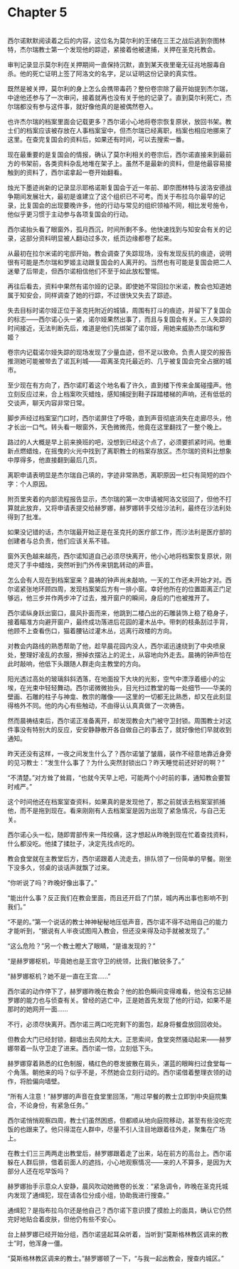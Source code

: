 # Chapter 5

<br>
西尔诺默默阅读着之后的内容，这位名为莫尔利的王储在三王之战后逃到奈图林特，杰尔瑞教士第一个发现他的踪迹，紧接着他被逮捕，关押在圣克托教会。

审判记录显示莫尔利在关押期间一直保持沉默，直到某天夜里毫无征兆地服毒自杀。他的死亡证明上签了阿洛文的名字，足以证明这份记录的真实性。

既然是被关押，莫尔利的身上怎么会携带毒药？整份卷宗除了最开始提到杰尔瑞，中途他还参与了一次审问，接着就再也没有关于他的记录了。直到莫尔利死亡，杰尔瑞都没有参与这件事，就好像他真的是被偶然卷入。

也许杰尔瑞的档案里面会记载更多？西尔诺小心地将卷宗恢复原状，放回书架。教士们的档案应该被存放在人事档案室中，但杰尔瑞已经离职，档案也相应地挪来了这里。在查完复国会的资料后，如果还有时间，可以去搜索一番。

现在最重要的是复国会的情报，确认了莫尔利相关的卷宗后，西尔诺直接来到最前方的书架前，各类资料杂乱地堆在架子上。虽然不是最新的资料，但是他最容易接触到的资料了，西尔诺拿起一卷开始翻看。

烛光下墨迹尚新的记录显示耶格诺斯复国会于近一年前、即奈图林特与波洛安德战争期间发展壮大，最初是谁建立了这个组织已不可考。而关于布拉乌尔最早的记录，比复国会的出现要晚许多，他的行动与常见的组织领袖不同，相比发号施令，他似乎更习惯于主动参与各项复国会的行动。

西尔诺抬头看了眼窗外，孤月西沉，时间所剩不多。他快速找到与知安会有关的记录，这部分资料明显被人翻动过多次，纸页边缘都卷了起来。

从最初在拉尔米诺的宅邸开始，教会调查了失踪现场，没有发现反抗的痕迹，说明很有可能是杰尔瑞和罗姬主动跟复国会的人离开的。当然也有可能是复国会把二人迷晕了后带走，但西尔诺相信他们不至于如此放松警惕。

再往后看去，资料中果然有诺尔娅的记录。即使她不常回拉尔米诺，教会也知道她属于知安会，同样调查了她的行踪，不过很快又失去了踪迹。

失去目标时诺尔娅正位于圣克托附近的城镇，周围有打斗的痕迹，并留下了复国会的标志——西尔诺心头一紧，诺尔娅果然出事了，而且与复国会有关。三人失踪的时间接近，无法判断先后，难道是他们先绑架了诺尔娅，用她来威胁杰尔瑞和罗姬？

卷宗内记载诺尔娅失踪的现场发现了少量血迹，但不足以致命。负责人提交的报告推测她可能被带去了诺瓦利城——距离圣克托最近的、几乎被复国会完全占据的城市。

至少现在有方向了，西尔诺盯着这个地名看了许久，直到楼下传来金属碰撞声。他立刻反应过来，合上档案吹灭蜡烛，感知捕捉到鞋子踩踏楼梯的声响，还有低低的交谈声，聊天内容非常日常。

脚步声经过档案室门口时，西尔诺屏住了呼吸，直到声音彻底消失在走廊尽头，他才长出一口气。转头看一眼窗外，天色微微亮，他竟在这里翻找了一整个晚上。

路过的人大概是早上前来换班的吧，没想到已经这个点了，必须要抓紧时间。他重新点燃蜡烛，在摇曳的火光中找到了离职教士的档案存放区。杰尔瑞的资料比想象中厚得多，他直接翻到最后几页。

离职申请表明显是杰尔瑞自己填的，字迹非常熟悉，离职原因一栏只有简短的四个字：个人原因。

附页里夹着的内部流程报告显示，杰尔瑞的第一次申请被阿洛文驳回了，但他不打算就此放弃，又将申请表提交给赫罗娜，赫罗娜转手交给沙法利，最终在沙法利处得到了批准。

如果没记错的话，杰尔瑞最开始正是在圣克托的医疗部工作，而沙法利是医疗部的创建者与总负责，他们应该关系不错。

窗外天色越来越亮，西尔诺知道自己必须尽快离开，他小心地将档案恢复原状，刚熄灭了手中蜡烛，突然听到门外传来钥匙转动的声音。

怎么会有人现在到档案室来？晨祷的钟声尚未敲响，一天的工作还未开始才对。西尔诺紧张地环顾四周，发现档案架后方有一排小窗。幸好他所在的位置距离正门足够远，他三步并作两步冲了过去，推开窗户的瞬间，身后的门也被推开了。

西尔诺纵身跃出窗口，晨风扑面而来，他跳到二楼凸出的石雕装饰上稳了稳身子，接着瞄准方向避开窗户，最终成功落进后花园的灌木丛中。带刺的枝条刮过手背，他顾不上查看伤口，猫着腰钻过灌木丛，远离行政楼的方向。

对教会内路线的熟悉帮助了他，趁早晨花园内没人，西尔诺迅速绕到了中央喷泉处，整理好凌乱的衣服，擦掉衣摆沾上的泥土，从容地向外走去。晨祷的钟声恰在此时敲响，他低下头跟随人群走向主教堂的方向。

阳光透过高处的玻璃斜斜洒落，在地面投下大块的光影，空气中漂浮着细小的尘埃，在光束中轻轻舞动。西尔诺微微抬头，目光扫过教堂的每一处细节——华美的壁画、石雕的柱子与神龛、教宗的雕像——这里的一切都无比熟悉，却又在此刻显得格外不同。他的内心有些触动，不由得认认真真做了一次祷告。

然而晨祷结束后，西尔诺正准备离开，却发现教会大门被守卫封锁。周围教士对这件事没有特别大的反应，安安静静散开各自做自己的事去了，就好像他们早就收到通知。

昨天还没有这样，一夜之间发生什么了？西尔诺皱了皱眉，装作不经意地靠近身旁的见习教士：“发生什么事了？为什么突然封锁出口？昨天睡觉前还好好的啊？”

“不清楚。”对方耸了耸肩，“也就今天早上吧，可能两个小时前的事，通知教会要暂时戒严。”

这个时间他还在档案室查资料，如果真的是发现他了，那之前就该去档案室抓捕他，而不是拖到现在。看来刚刚有人去档案室是因为出现了紧急情况，与自己无关。

西尔诺心头一松，随即胃部传来一阵绞痛，这才想起从昨晚到现在忙着查找资料，什么都没吃。他揉了揉肚子，决定先找点吃的。

教会食堂就在主教堂后方，西尔诺跟着人流走去，排队领了一份简单的早餐。刚坐下没多久，邻桌的谈话声就飘了过来。

“你听说了吗？昨晚好像出事了。”

“能出什么事？反正我们在教会里面，而且还开启了门禁，城内再出事也影响不到我们。”

“不是的。”第一个说话的教士神神秘秘地压低声音，西尔诺不得不动用自己的能力才能听到，“据说有人半夜试图闯入教会，但还没来得及动手就被发现了。”

“这么危险？”另一个教士瞪大了眼睛，“是谁发现的？”

“是赫罗娜枢机，毕竟她也是王宫守卫的统领，比我们敏锐多了。”

“赫罗娜枢机？她不是一直在王宫……”

西尔诺的动作停下了，赫罗娜昨晚在教会？他的脸色瞬间变得难看，他没有忘记赫罗娜的能力也与侦查有关。曾经的逃亡中，正是她首先发现了他的行动，如果不是那时的她网开一面……

不行，必须尽快离开。西尔诺三两口吃完剩下的面包，起身将餐盘放回回收处。

但教会大门已经封锁，翻墙出去风险太大。正思索间，食堂突然骚动起来——赫罗娜带着一队守卫走了进来。西尔诺一惊，立刻低下头。

赫罗娜穿着熟悉的红色制服，橘红色的卷发披散在肩头，湛蓝的眼眸扫过食堂每一个角落。朝他来的吗？似乎不是，不然她会立刻行动的。西尔诺借着整理衣领的动作，将脸偏向墙壁。

“所有人注意！”赫罗娜的声音在食堂里回荡，“用过早餐的教士立即到中央庭院集合，不论身份，有紧急任务。”

西尔诺悄悄观察四周，教士们虽然困惑，但都顺从地向庭院移动，甚至有些没吃完饭的也跟来了。他只得混在人群中，尽量不引人注目地跟着往外走，聚集在广场上。

在教士们三三两两走出教堂后，赫罗娜跟着走了出来，站在前方的高台上。西尔诺躲在人群后排，借着前面人的遮挡，小心地观察情况——来的人不算多，是因为大部分人还在吃早饭吗？

赫罗娜抬手示意众人安静，晨风吹动她微卷的长发：“紧急调令，昨晚在圣克托城内发现了通缉犯，现在请各位分成小组，协助我进行搜查。”

通缉犯？是指布拉乌尔还是他自己？西尔诺下意识摸了摸脸上的面具，确认它仍然完好地贴合着皮肤，但他仍有些不安心。

台上赫罗娜已经开始分组，西尔诺竖起耳朵听着，当听到“莫斯格林教区调来的教士”时，他浑身一僵。

“莫斯格林教区调来的教士。”赫罗娜顿了一下，“与我一起出教会，搜查内城区。”
